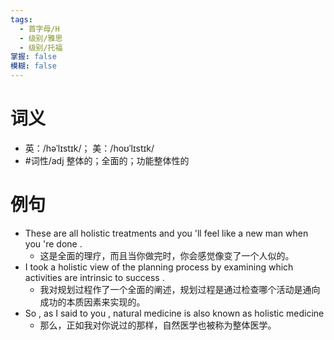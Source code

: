 ```yaml
---
tags:
  - 首字母/H
  - 级别/雅思
  - 级别/托福
掌握: false
模糊: false
---
```

# 词义
- 英：/həˈlɪstɪk/； 美：/hoʊˈlɪstɪk/
- #词性/adj  整体的；全面的；功能整体性的
# 例句
- These are all holistic treatments and you 'll feel like a new man when you 're done .
	- 这是全面的理疗，而且当你做完时，你会感觉像变了一个人似的。
- I took a holistic view of the planning process by examining which activities are intrinsic to success .
	- 我对规划过程作了一个全面的阐述，规划过程是通过检查哪个活动是通向成功的本质因素来实现的。
- So , as I said to you , natural medicine is also known as holistic medicine
	- 那么，正如我对你说过的那样，自然医学也被称为整体医学。
